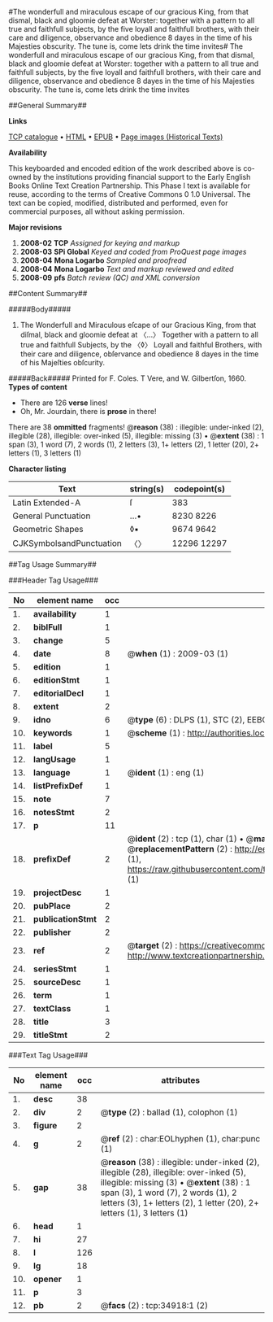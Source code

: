 #The wonderfull and miraculous escape of our gracious King, from that dismal, black and gloomie defeat at Worster: together with a pattern to all true and faithfull subjects, by the five loyall and faithfull brothers, with their care and diligence, observance and obedience 8 dayes in the time of his Majesties obscurity. The tune is, come lets drink the time invites#
The wonderfull and miraculous escape of our gracious King, from that dismal, black and gloomie defeat at Worster: together with a pattern to all true and faithfull subjects, by the five loyall and faithfull brothers, with their care and diligence, observance and obedience 8 dayes in the time of his Majesties obscurity. The tune is, come lets drink the time invites

##General Summary##

**Links**

[TCP catalogue](http://www.ota.ox.ac.uk/tcp/)  • 
[HTML](http://tei.it.ox.ac.uk/tcp/Texts-HTML/free/A66/A66907.html)  • 
[EPUB](http://tei.it.ox.ac.uk/tcp/Texts-EPUB/free/A66/A66907.epub) • 
[Page images (Historical Texts)](https://data.historicaltexts.jisc.ac.uk/view?pubId=eebo-99830466e&pageId=eebo-99830466e-34918-1)

**Availability**

This keyboarded and encoded edition of the
	       work described above is co-owned by the institutions
	       providing financial support to the Early English Books
	       Online Text Creation Partnership. This Phase I text is
	       available for reuse, according to the terms of Creative
	       Commons 0 1.0 Universal. The text can be copied,
	       modified, distributed and performed, even for
	       commercial purposes, all without asking permission.

**Major revisions**

1. __2008-02__ __TCP__ *Assigned for keying and markup*
1. __2008-03__ __SPi Global__ *Keyed and coded from ProQuest page images*
1. __2008-04__ __Mona Logarbo__ *Sampled and proofread*
1. __2008-04__ __Mona Logarbo__ *Text and markup reviewed and edited*
1. __2008-09__ __pfs__ *Batch review (QC) and XML conversion*

##Content Summary##

#####Body#####

1. The Wonderfull and Miraculous eſcape of our Gracious King, from that diſmal, black and gloomie defeat at 〈…〉 Together with a pattern to all true and faithfull Subjects, by the 〈◊〉 Loyall and faithful Brothers, with their care and diligence, obſervance and obedience 8 dayes in the time of his Majeſties obſcurity.

#####Back#####
Printed for F. Coles. T Vere, and W. Gilbertſon, 1660.
**Types of content**

  * There are 126 **verse** lines!
  * Oh, Mr. Jourdain, there is **prose** in there!

There are 38 **ommitted** fragments! 
 @__reason__ (38) : illegible: under-inked (2), illegible (28), illegible: over-inked (5), illegible: missing (3)  •  @__extent__ (38) : 1 span (3), 1 word (7), 2 words (1), 2 letters (3), 1+ letters (2), 1 letter (20), 2+ letters (1), 3 letters (1)

**Character listing**


|Text|string(s)|codepoint(s)|
|---|---|---|
|Latin Extended-A|ſ|383|
|General Punctuation|…•|8230 8226|
|Geometric Shapes|◊▪|9674 9642|
|CJKSymbolsandPunctuation|〈〉|12296 12297|

##Tag Usage Summary##

###Header Tag Usage###

|No|element name|occ|attributes|
|---|---|---|---|
|1.|__availability__|1||
|2.|__biblFull__|1||
|3.|__change__|5||
|4.|__date__|8| @__when__ (1) : 2009-03 (1)|
|5.|__edition__|1||
|6.|__editionStmt__|1||
|7.|__editorialDecl__|1||
|8.|__extent__|2||
|9.|__idno__|6| @__type__ (6) : DLPS (1), STC (2), EEBO-CITATION (1), PROQUEST (1), VID (1)|
|10.|__keywords__|1| @__scheme__ (1) : http://authorities.loc.gov/ (1)|
|11.|__label__|5||
|12.|__langUsage__|1||
|13.|__language__|1| @__ident__ (1) : eng (1)|
|14.|__listPrefixDef__|1||
|15.|__note__|7||
|16.|__notesStmt__|2||
|17.|__p__|11||
|18.|__prefixDef__|2| @__ident__ (2) : tcp (1), char (1)  •  @__matchPattern__ (2) : ([0-9\-]+):([0-9IVX]+) (1), (.+) (1)  •  @__replacementPattern__ (2) : http://eebo.chadwyck.com/downloadtiff?vid=$1&page=$2 (1), https://raw.githubusercontent.com/textcreationpartnership/Texts/master/tcpchars.xml#$1 (1)|
|19.|__projectDesc__|1||
|20.|__pubPlace__|2||
|21.|__publicationStmt__|2||
|22.|__publisher__|2||
|23.|__ref__|2| @__target__ (2) : https://creativecommons.org/publicdomain/zero/1.0/ (1), http://www.textcreationpartnership.org/docs/. (1)|
|24.|__seriesStmt__|1||
|25.|__sourceDesc__|1||
|26.|__term__|1||
|27.|__textClass__|1||
|28.|__title__|3||
|29.|__titleStmt__|2||


###Text Tag Usage###

|No|element name|occ|attributes|
|---|---|---|---|
|1.|__desc__|38||
|2.|__div__|2| @__type__ (2) : ballad (1), colophon (1)|
|3.|__figure__|2||
|4.|__g__|2| @__ref__ (2) : char:EOLhyphen (1), char:punc (1)|
|5.|__gap__|38| @__reason__ (38) : illegible: under-inked (2), illegible (28), illegible: over-inked (5), illegible: missing (3)  •  @__extent__ (38) : 1 span (3), 1 word (7), 2 words (1), 2 letters (3), 1+ letters (2), 1 letter (20), 2+ letters (1), 3 letters (1)|
|6.|__head__|1||
|7.|__hi__|27||
|8.|__l__|126||
|9.|__lg__|18||
|10.|__opener__|1||
|11.|__p__|3||
|12.|__pb__|2| @__facs__ (2) : tcp:34918:1 (2)|
